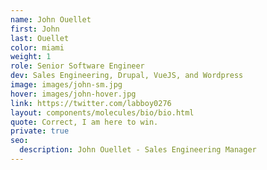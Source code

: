 ```yaml
---
name: John Ouellet
first: John
last: Ouellet
color: miami
weight: 1
role: Senior Software Engineer
dev: Sales Engineering, Drupal, VueJS, and Wordpress
image: images/john-sm.jpg
hover: images/john-hover.jpg
link: https://twitter.com/labboy0276
layout: components/molecules/bio/bio.html
quote: Correct, I am here to win.
private: true
seo:
  description: John Ouellet - Sales Engineering Manager
---
```

